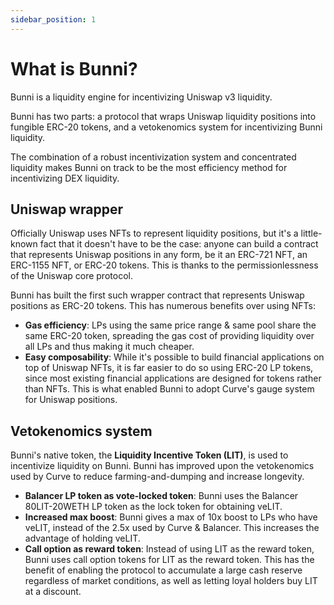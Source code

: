 ```yaml
---
sidebar_position: 1
---
```


# What is Bunni?

Bunni is a liquidity engine for incentivizing Uniswap v3 liquidity.

Bunni has two parts: a protocol that wraps Uniswap liquidity positions into fungible ERC-20 tokens, and a vetokenomics system for incentivizing Bunni liquidity.

The combination of a robust incentivization system and concentrated liquidity makes Bunni on track to be the most efficiency method for incentivizing DEX liquidity. 

## Uniswap wrapper

Officially Uniswap uses NFTs to represent liquidity positions, but it's a little-known fact that it doesn't have to be the case: anyone can build a contract that represents Uniswap positions in any form, be it an ERC-721 NFT, an ERC-1155 NFT, or ERC-20 tokens. This is thanks to the permissionlessness of the Uniswap core protocol.

Bunni has built the first such wrapper contract that represents Uniswap positions as ERC-20 tokens. This has numerous benefits over using NFTs:

- **Gas efficiency**: LPs using the same price range & same pool share the same ERC-20 token, spreading the gas cost of providing liquidity over all LPs and thus making it much cheaper.
- **Easy composability**: While it's possible to build financial applications on top of Uniswap NFTs, it is far easier to do so using ERC-20 LP tokens, since most existing financial applications are designed for tokens rather than NFTs. This is what enabled Bunni to adopt Curve's gauge system for Uniswap positions.

## Vetokenomics system

Bunni's native token, the **Liquidity Incentive Token (LIT)**, is used to incentivize liquidity on Bunni. Bunni has improved upon the vetokenomics used by Curve to reduce farming-and-dumping and increase longevity.

- **Balancer LP token as vote-locked token**: Bunni uses the Balancer 80LIT-20WETH LP token as the lock token for obtaining veLIT.
- **Increased max boost**: Bunni gives a max of 10x boost to LPs who have veLIT, instead of the 2.5x used by Curve & Balancer. This increases the advantage of holding veLIT.
- **Call option as reward token**: Instead of using LIT as the reward token, Bunni uses call option tokens for LIT as the reward token. This has the benefit of enabling the protocol to accumulate a large cash reserve regardless of market conditions, as well as letting loyal holders buy LIT at a discount.